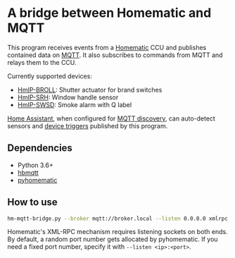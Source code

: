 # A bridge between Homematic and MQTT
This program receives events from a [Homematic](https://www.eq-3.de/produkte/homematic.html) CCU and publishes contained data on [MQTT](https://mqtt.org/). It also subscribes to commands from MQTT and relays them to the CCU.

Currently supported devices:
* [HmIP-BROLL](https://www.homematic-ip.com/en/products/detail/homematic-ip-shutter-actuator-for-brand-switches.html): Shutter actuator for brand switches
* [HmIP-SRH](https://www.homematic-ip.com/en/products/detail/homematic-ip-window-handle-sensor.html): Window handle sensor
* [HmIP-SWSD](https://www.homematic-ip.com/en/products/detail/homematic-ip-smoke-alarm-with-q-lable.html): Smoke alarm with Q label

[Home Assistant](https://www.home-assistant.io/), when configured for [MQTT discovery](https://www.home-assistant.io/docs/mqtt/discovery/), can auto-detect sensors and [device triggers](https://www.home-assistant.io/integrations/device_trigger.mqtt/) published by this program.

## Dependencies
* Python 3.6+
* [hbmqtt](https://pypi.org/project/hbmqtt/)
* [pyhomematic](https://pypi.org/project/pyhomematic/)

## How to use
```sh
hm-mqtt-bridge.py --broker mqtt://broker.local --listen 0.0.0.0 xmlrpc://ccu.local:2010
```
Homematic's XML-RPC mechanism requires listening sockets on both ends. By default, a random port number gets allocated by pyhomematic. If you need a fixed port number, specify it with `--listen <ip>:<port>`.
